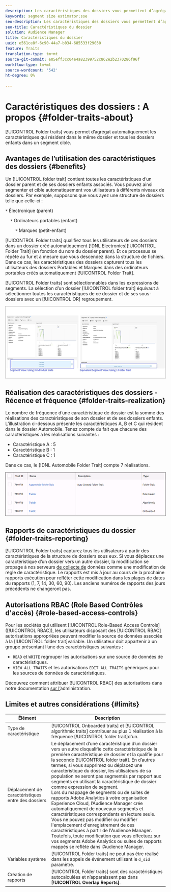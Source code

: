 ```yaml
---
description: Les caractéristiques des dossiers vous permettent d’agrégat automatiquement les caractéristiques qui résident dans le même dossier et tous les dossiers enfants dans un segment cible.
keywords: segment size estimator;sse
seo-description: Les caractéristiques des dossiers vous permettent d’agrégat automatiquement les caractéristiques qui résident dans le même dossier et tous les dossiers enfants dans un segment cible.
seo-title: Caractéristiques du dossier
solution: Audience Manager
title: Caractéristiques du dossier
uuid: e561ce8f-6c90-44a7-b034-685533f29030
feature: Traits
translation-type: tm+mt
source-git-commit: e05eff3cc04e4a82399752c862e2b2370286f96f
workflow-type: tm+mt
source-wordcount: '542'
ht-degree: 0%

---
```



# Caractéristiques des dossiers : A propos {#folder-traits-about}

[!UICONTROL Folder traits] vous permet d’agrégat automatiquement les caractéristiques qui résident dans le même dossier et tous les dossiers enfants dans un segment cible.

## Avantages de l’utilisation des caractéristiques des dossiers {#benefits}

Un [!UICONTROL folder trait] contient toutes les caractéristiques d’un dossier parent et de ses dossiers enfants associés. Vous pouvez ainsi segmenter et cible automatiquement vos utilisateurs à différents niveaux de dossiers. Par exemple, supposons que vous ayez une structure de dossiers telle que celle-ci :

`*` Électronique (parent)

    `*` Ordinateurs portables (enfant)

        `*` Marques (petit-enfant)

[!UICONTROL Folder traits] qualifiez tous les utilisateurs de ces dossiers dans un dossier créé automatiquement [!DNL Electronics][!UICONTROL Folder Trait] (en fonction du nom du dossier parent). Et ce processus se répète au fur et à mesure que vous descendez dans la structure de fichiers. Dans ce cas, les caractéristiques des dossiers capturent tous les utilisateurs des dossiers Portables et Marques dans des ordinateurs portables créés automatiquement [!UICONTROL Folder Trait].

[!UICONTROL Folder traits] sont sélectionnables dans les expressions de segments. La sélection d’un dossier [!UICONTROL folder trait] équivaut à sélectionner toutes les caractéristiques de ce dossier et de ses sous-dossiers avec un [!UICONTROL OR] regroupement.

![](assets/folder-traits-compare-border.jpg)

## Réalisation des caractéristiques des dossiers - Récence et fréquence {#folder-traits-realization}

Le nombre de fréquence d’une caractéristique de dossier est la somme des réalisations des caractéristiques de son dossier et de ses dossiers enfants. L’illustration ci-dessous présente les caractéristiques A, B et C qui résident dans le dossier Automobile. Tenez compte du fait que chacune des caractéristiques a les réalisations suivantes :

* Caractéristique A : 5
* Caractéristique B : 1
* Caractéristique C : 1

Dans ce cas, le [!DNL Automobile Folder Trait] compte 7 réalisations.

![](assets/folder_traits_rollup_border.png)

## Rapports de caractéristiques du dossier {#folder-traits-reporting}

[!UICONTROL Folder traits] capturez tous les utilisateurs à partir des caractéristiques de la structure de dossiers sous eux. Si vous déplacez une caractéristique d’un dossier vers un autre dossier, la modification se propage à nos serveurs [de collecte de](../../reference/system-components/components-data-collection.md) données comme une modification de règle de caractéristique. Le rapports est mis à jour au cours de la prochaine rapports exécution pour refléter cette modification dans les plages de dates du rapports (1, 7, 14, 30, 60, 90). Les anciens numéros de rapports des jours précédents ne changeront pas.

## Autorisations RBAC (Role Based Contrôles d&#39;accès) {#role-based-access-controls}

Pour les sociétés qui utilisent [!UICONTROL Role-Based Access Controls] ([!UICONTROL RBAC]), les utilisateurs disposant des [!UICONTROL RBAC] autorisations appropriées peuvent modifier la source de données associée à la [!UICONTROL folder trait]variable. Un utilisateur doit appartenir à un groupe présentant l’une des caractéristiques suivantes :

* `READ` et `WRITE` regrouper les autorisations sur une source de données de caractéristiques.
* `VIEW_ALL_TRAITS` et les autorisations `EDIT_ALL_TRAITS` génériques pour les sources de données de caractéristiques.

Découvrez comment attribuer [!UICONTROL RBAC] des autorisations dans notre documentation [sur l’](../../features/administration/administration-overview.md#create-group)administration.

## Limites et autres considérations {#limits}

| Élément | Description |
|---|---|
| Type de caractéristique | [!UICONTROL Onboarded traits] et [!UICONTROL algorithmic traits] contribuer au plus 1 réalisation à la fréquence [!UICONTROL folder trait]d&#39;un. |
| Déplacement de caractéristiques entre des dossiers | Le déplacement d’une caractéristique d’un dossier vers un autre disqualifie cette caractéristique de la première caractéristique de dossier et la qualifie pour la seconde [!UICONTROL folder trait]. En d’autres termes, si vous supprimez ou déplacez une caractéristique du dossier, les utilisateurs de sa population ne seront pas segmentés par rapport aux segments en utilisant la caractéristique de dossier comme expression de segment. <br> Lors du mappage de segments ou de suites de rapports Adobe Analytics à votre organisation Experience Cloud, l’Audience Manager crée automatiquement de nouveaux segments et caractéristiques correspondants en lecture seule. Vous ne pouvez pas modifier ou modifier l&#39;emplacement d&#39;enregistrement de ces caractéristiques à partir de l&#39;Audience Manager. Toutefois, toute modification que vous effectuez sur vos segments Adobe Analytics ou suites de rapports mappés se reflète dans l’Audience Manager. |
| Variables système | [!UICONTROL Folder traits] ne peut pas être réalisé dans les appels de événement utilisant le `d_sid` paramètre. |
| Création de rapports | [!UICONTROL Folder traits] sont des caractéristiques autocalculées et n’apparaissent pas dans **[!UICONTROL Overlap Reports]**. |
